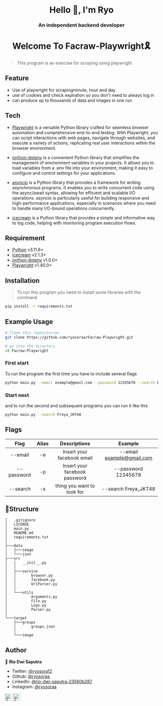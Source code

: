 <h1 align="center" >Hello 👋, I'm Ryo</h1>
<h3 align="center" >An independent backend developer</h3>

<h1 align="center" >Welcome To Facraw-Playwright🎗️</h1>

> This program is an exercise for scraping using playwright

## Feature

- Use of playwright for scrapingminute, hour and day
- use of cookies and check expiration so you don't need to always log in
- can produce up to thousands of data and images in one run

## Tech

- [Playwright](https://playwright.dev/) is a versatile Python library crafted for seamless browser automation and comprehensive end-to-end testing. With Playwright, you can script interactions with web pages, navigate through websites, and execute a variety of actions, replicating real user interactions within the browser environment.

- [python-dotenv](https://pypi.org/project/python-dotenv/) is a convenient Python library that simplifies the management of environment variables in your projects. It allows you to load variables from a .env file into your environment, making it easy to configure and control settings for your applications.

- [asyncio](https://docs.python.org/3/library/asyncio.html) is a Python library that provides a framework for writing asynchronous programs. It enables you to write concurrent code using the async/await syntax, allowing for efficient and scalable I/O operations. asyncio is particularly useful for building responsive and high-performance applications, especially in scenarios where you need to handle many I/O-bound operations concurrently.

- [icecream](https://github.com/gruns/icecream) is a Python library that provides a simple and informative way to log code, helping with monitoring program execution flows.

## Requirement

- [Python](https://www.python.org/) v3.11.6+
- [icecream](https://github.com/gruns/icecream) v2.1.3+
- [python-dotenv](https://pypi.org/project/python-dotenv/) v1.0.0+
- [Playwright](https://playwright.dev/) v1.40.0+

## Installation

> To run this program you need to install some libraries with the command

```sh
pip install -r requirements.txt
```

## Example Usage

```bash
# Clone this repositories
git clone https://github.com/ryosoraa/Facraw-Playwright.git

# go into the directory
cd Facraw-Playwright

```

### First start

To run the program the first time you have to include several flags

```bash
python main.py --email example@gmail.com --password 12345678 --search Freya_JKT48
```

### Start next

and to run the second and subsequent programs you can run it like this

```bash
python main.py --search Freya_JKT48
```

## Flags

|    Flag    | Alias |         Descriptions          |          Example          |
| :--------: | :---: | :---------------------------: | :-----------------------: |
|  --email   |  -e   |  Insert your facebook email   | --email example@gmail.com |
| --password |  -p   | Insert your facebook password |    --password 12345678    |
|  --search  |  -s   |  thing you want to look for   |   --search Freya_JKT48    |

## 🚀Structure

```
│   .gitignore
│   LICENSE
│   main.py
│   README.md
│   requirements.txt
│
├───data
│   ├───image
│   └───json
├───src
│   │   __init__.py
│   │
│   ├───service
│   │       browser.py
│   │       facebook.py
│   │       UrlParser.py
│   │
│   └───utils
│           Arguments.py
│           File.py
│           Logs.py
│           Parser.py
│
└───target
    ├───groups
    │       groups.json
    │
    └───image
```

## Author

👤 **Rio Dwi Saputra**

- Twitter: [@ryosora12](https://twitter.com/ryosora12)
- Github: [@ryosoraa](https://github.com/ryosoraa)
- LinkedIn: [@rio-dwi-saputra-23560b287](https://www.linkedin.com/in/rio-dwi-saputra-23560b287/)
- Instagram: [@ryosoraa](https://www.instagram.com/ryosoraaa/)

<a href="https://www.linkedin.com/in/ryosora/">
  <img align="left" alt="Ryo's LinkedIn" width="24px" src="https://cdn.jsdelivr.net/npm/simple-icons@v3/icons/linkedin.svg" />
</a>
<a href="https://www.instagram.com/ryosoraaa/">
  <img align="left" alt="Ryo's Instagram" width="24px" src="https://cdn.jsdelivr.net/npm/simple-icons@v3/icons/instagram.svg" /> 
</a>

